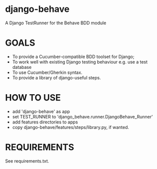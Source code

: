 django-behave
=============

A Django TestRunner for the Behave BDD module

GOALS
=====

- To provide a Cucumber-compatible BDD toolset for Django;
- To work well with existing Django testing behaviour e.g. use a test database
- To use Cucumber/Gherkin syntax.
- To provide a library of django-useful steps.

HOW TO USE
==========

- add 'django-behave' as app
- set TEST_RUNNER to 'django_behave.runner.DjangoBehave_Runner'
- add features directories to apps
- copy django-behave/features/steps/library.py, if wanted.

REQUIREMENTS
============

See requirements.txt.


